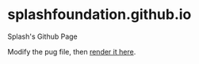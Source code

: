# splashfoundation.github.io
Splash's Github Page

Modify the pug file, then [render it here](https://www.browserling.com/tools/jade-to-html).

